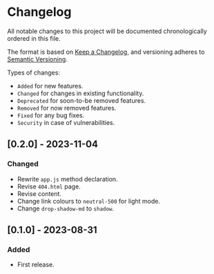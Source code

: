 # Changelog
All notable changes to this project will be documented chronologically ordered
in this file.

The format is based on [Keep a Changelog](https://keepachangelog.com/en/1.0.0/),
and versioning adheres to [Semantic Versioning](https://semver.org/spec/v2.0.0.html).

Types of changes:
* `Added` for new features.
* `Changed` for changes in existing functionality.
* `Deprecated` for soon-to-be removed features.
* `Removed` for now removed features.
* `Fixed` for any bug fixes.
* `Security` in case of vulnerabilities.

## [0.2.0] - 2023-11-04
### Changed
- Rewrite `app.js` method declaration.
- Revise `404.html` page.
- Revise content.
- Change link colours to `neutral-500` for light mode.
- Change `drop-shadow-md` to `shadow`.

## [0.1.0] - 2023-08-31
### Added
- First release.